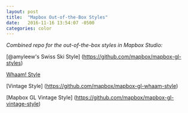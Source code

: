 ```yaml
---
layout: post
title:  "Mapbox Out-of-the-Box Styles"
date:   2016-11-16 13:54:07 -0500
categories: color
---
```


_Combined repo for the out-of-the-box styles in Mapbox Studio:_

[@amyleew's Swiss Ski Style] (https://github.com/mapbox/mapbox-gl-styles)

[Whaam! Style](https://github.com/mapbox/mapbox-gl-swiss-ski-style)

[Vintage Style] (https://github.com/mapbox/mapbox-gl-whaam-style)

[Mapbox GL Vintage Style] (https://github.com/mapbox/mapbox-gl-vintage-style)
